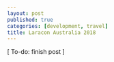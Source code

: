 ```yaml
---
layout: post
published: true
categories: [development, travel]
title: Laracon Australia 2018
---
```

[ To-do: finish post ]
